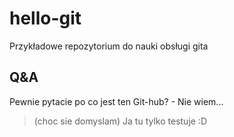 # hello-git
Przykładowe repozytorium do nauki obsługi gita

## Q&A
Pewnie pytacie po co jest ten Git-hub? - Nie wiem...
> (choc sie domyslam) 
Ja tu tylko testuje :D
